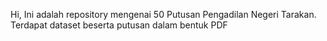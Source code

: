 Hi, Ini adalah repository mengenai 50 Putusan Pengadilan Negeri Tarakan. Terdapat dataset beserta putusan dalam bentuk PDF
